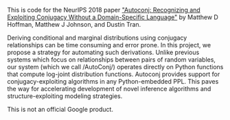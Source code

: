 This is code for the NeurIPS 2018 paper ["Autoconj: Recognizing and Exploiting Conjugacy Without a Domain-Specific Language"](https://papers.nips.cc/paper/8270-autoconj-recognizing-and-exploiting-conjugacy-without-a-domain-specific-language) by Matthew D Hoffman, Matthew J Johnson, and Dustin Tran.

Deriving conditional and marginal distributions using conjugacy relationships can be time consuming and error prone. In this project, we propose a strategy for automating such derivations. Unlike previous systems which focus on relationships between pairs of random variables, our system (which we call /AutoConj/) operates directly on Python functions that compute log-joint distribution functions. Autoconj provides support for conjugacy-exploiting algorithms in any Python-embedded PPL. This paves the way for accelerating development of novel inference algorithms and structure-exploiting modeling strategies.

This is not an official Google product.
